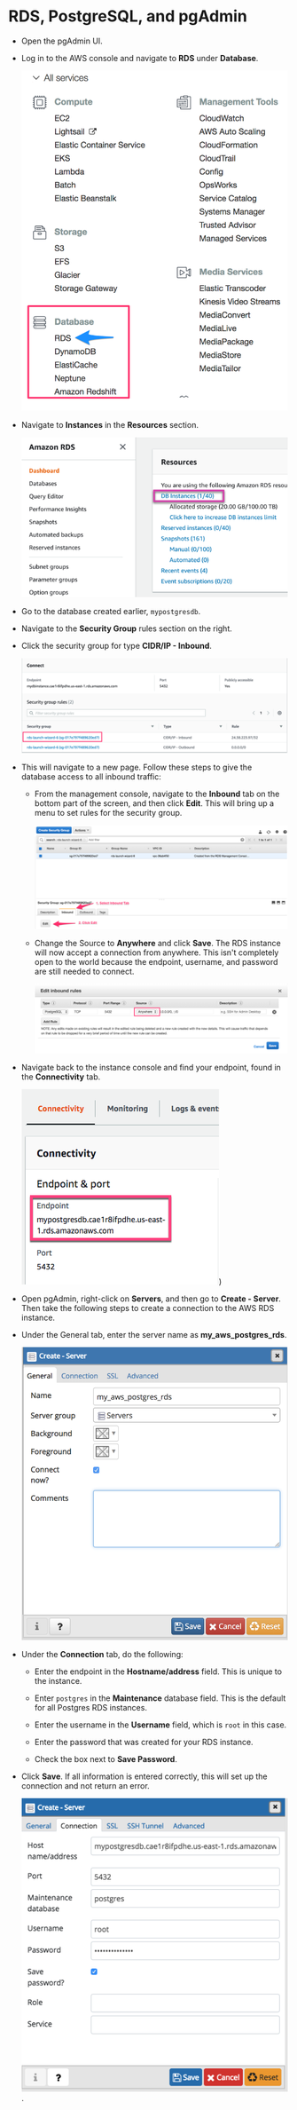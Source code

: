 # RDS, PostgreSQL, and pgAdmin

* Open the pgAdmin UI.

* Log in to the AWS console and navigate to **RDS** under **Database**.

  ![RDS console](Images/rds_console.png)

* Navigate to **Instances** in the **Resources** section.

  ![instance_menu.png](Images/instance_menu.png)

* Go to the database created earlier, `mypostgresdb`.

* Navigate to the **Security Group** rules section on the right.

* Click the security group for type **CIDR/IP - Inbound**.

  ![security_inbound](Images/security_indbound.png)

* This will navigate to a new page. Follow these steps to give the database access to all inbound traffic:

  * From the management console, navigate to the **Inbound** tab on the bottom part of the screen, and then click **Edit**. This will bring up a menu to set rules for the security group.

    ![inbound_edit](Images/inbound_edit.png)

  * Change the Source to **Anywhere** and click **Save**. The RDS instance will now accept a connection from anywhere. This isn't completely open to the world because the endpoint, username, and password are still needed to connect.

      ![ip_source](Images/ip_source.png)

* Navigate back to the instance console and find your endpoint, found in the **Connectivity** tab.

  ![db connection](Images/db_connection.png))

* Open pgAdmin, right-click on **Servers**, and then go to **Create - Server**. Then take the following steps to create a connection to the AWS RDS instance.

* Under the General tab, enter the server name as **my_aws_postgres_rds**.

  ![server name](Images/general_tab.png)

* Under the **Connection** tab, do the following:

  * Enter the endpoint in the **Hostname/address** field. This is unique to the instance.

  * Enter `postgres` in the **Maintenance** database field. This is the default for all Postgres RDS instances.

  * Enter the username in the **Username** field, which is `root` in this case.

  * Enter the password that was created for your RDS instance.

  * Check the box next to **Save Password**.

* Click **Save**. If all information is entered correctly, this will set up the connection and not return an error.

    ![connection tab](Images/connection_tab.png).
